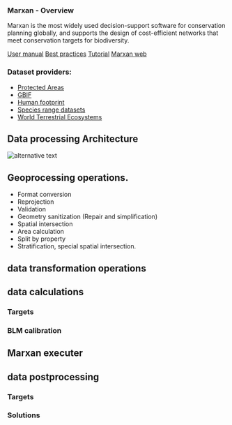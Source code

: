 ### Marxan - Overview
Marxan is the most widely used decision-support software for conservation planning globally, and supports the design of cost-efficient networks that meet conservation targets for biodiversity.

[User manual](https://marxansolutions.org/wp-content/uploads/2020/04/Marxan_User_Manual_2008.pdf)
[Best practices](https://marxansolutions.org/wp-content/uploads/2020/04/Marxan-Good-Practices-Handbook-v2-2013.pdf)
[Tutorial](https://marxansolutions.org/wp-content/uploads/2020/04/Tutorial.zip)
[Marxan web](https://app.marxanweb.org/)

### Dataset providers:
* [Protected Areas]()
* [GBIF]()
* [Human footprint](https://figshare.com/articles/Global_Human_Modification/7283087)
* [Species range datasets](https://www.iucnredlist.org/resources/spatial-data-download)
* [World Terrestrial Ecosystems](https://www.arcgis.com/home/item.html?id=140af3e5389a4afcb421ee4633d18d3a )


## Data processing Architecture
![alternative text](http://www.plantuml.com/plantuml/proxy?cache=no&src=https://raw.githubusercontent.com/Vizzuality/marxan-cloud/feature/add-new-services-processing/marxan-data-processing-architecture.puml)


## Geoprocessing operations.

* Format conversion
* Reprojection
* Validation
* Geometry sanitization (Repair and simplification)
* Spatial intersection
* Area calculation
* Split by property
* Stratification, special spatial intersection.


## data transformation operations

## data calculations
### Targets

### BLM calibration


## Marxan executer

## data postprocessing
### Targets
### Solutions
